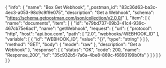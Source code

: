 {
  "info": {
    "name": "Box Get Webhook",
    "_postman_id": "83c36d63-ba3c-4ec3-a053-98c9c9f9e075",
    "description": "Get a Webhook",
    "schema": "https://schema.getpostman.com/json/collection/v2.0.0/"
  },
  "item": [
    {
      "name": "documents",
      "item": [
        {
          "id": "e79bd737-09b3-41c4-939c-467cb75e6ac1",
          "name": "getWebhook",
          "request": {
            "url": {
              "protocol": "http",
              "host": "api.box.com",
              "path": [
                "2.0",
                "webhooks/:WEBHOOK_ID"
              ],
              "variable": [
                {
                  "id": "WEBHOOK_ID",
                  "value": "{}",
                  "type": "string"
                }
              ]
            },
            "method": "GET",
            "body": {
              "mode": "raw"
            },
            "description": "Get a Webhook"
          },
          "response": [
            {
              "status": "OK",
              "code": 200,
              "name": "Response_200",
              "id": "35c932b5-7a6a-4be8-869c-f6893199b0fa"
            }
          ]
        }
      ]
    }
  ]
}